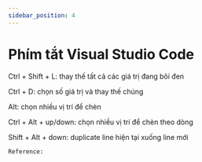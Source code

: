 ```yaml
---
sidebar_position: 4
---
```


# Phím tắt Visual Studio Code

Ctrl + Shift + L: thay thế tất cả các giá trị đang bôi đen

Ctrl + D: chọn số giá trị và thay thế chúng

Alt: chọn nhiều vị trí để chèn

Ctrl + Alt + up/down: chọn nhiều vị trí để chèn theo dòng

Shift + Alt + down: duplicate line hiện tại xuống line mới





`Reference:`   



